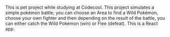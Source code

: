 This is pet project while studying at Codecool. This project simulates a simple pokémon battle; you can choose an Area to find a Wild Pokémon, choose your own fighter and then depending on the result of the battle, you can either catch the Wild Pokémon (win) or Flee (defeat).
This is a React app.
